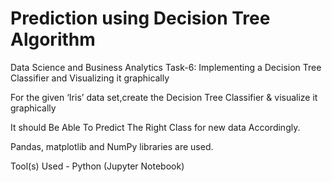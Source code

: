 # Prediction using Decision Tree Algorithm

Data Science and Business Analytics Task-6: Implementing a Decision Tree Classifier and Visualizing it graphically

For the given ‘Iris’ data set,create the Decision Tree Classifier & visualize it graphically

It should Be Able To Predict The Right Class for new data Accordingly.

Pandas, matplotlib and NumPy libraries are used.

Tool(s) Used - Python (Jupyter Notebook)
